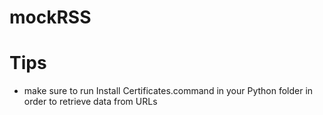 # mockRSS

# Tips
- make sure to run Install Certificates.command in your Python folder in order to retrieve data from URLs
